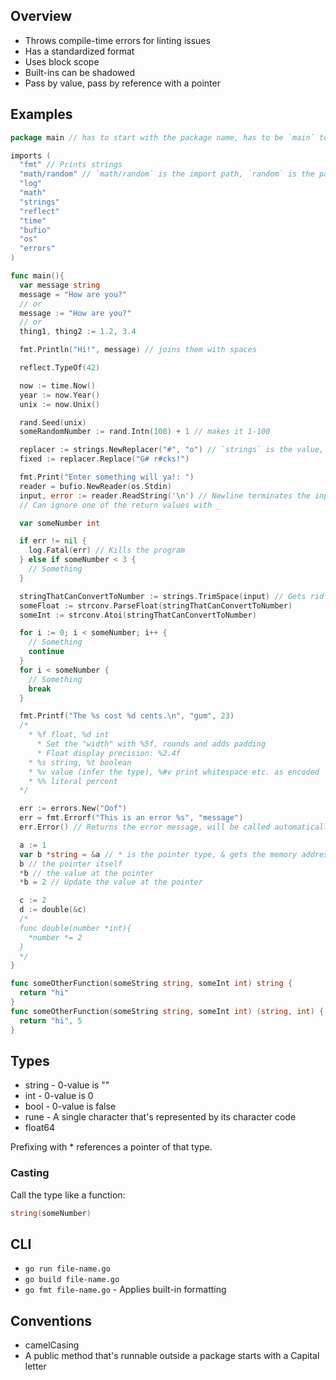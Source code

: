 ## Overview

* Throws compile-time errors for linting issues
* Has a standardized format
* Uses block scope
* Built-ins can be shadowed
* Pass by value, pass by reference with a pointer

## Examples

```go
package main // has to start with the package name, has to be `main` to be called directly

imports (
  "fmt" // Prints strings
  "math/random" // `math/random` is the import path, `random` is the package name
  "log"
  "math"
  "strings"
  "reflect"
  "time"
  "bufio"
  "os"
  "errors"
)

func main(){
  var message string
  message = "How are you?"
  // or
  message := "How are you?"
  // or
  thing1, thing2 := 1.2, 3.4

  fmt.Println("Hi!", message) // joins them with spaces

  reflect.TypeOf(42)

  now := time.Now()
  year := now.Year()
  unix := now.Unix()

  rand.Seed(unix)
  someRandomNumber := rand.Intn(100) + 1 // makes it 1-100

  replacer := strings.NewReplacer("#", "o") // `strings` is the value, `NewReplacer` is the method
  fixed := replacer.Replace("G# r#cks!")

  fmt.Print("Enter something will ya!: ")
  reader = bufio.NewReader(os.Stdin)
  input, error := reader.ReadString('\n') // Newline terminates the input, using the rune
  // Can ignore one of the return values with _

  var someNumber int

  if err != nil {
    log.Fatal(err) // Kills the program
  } else if someNumber < 3 {
    // Something
  }

  stringThatCanConvertToNumber := strings.TrimSpace(input) // Gets rid of newlines
  someFloat := strconv.ParseFloat(stringThatCanConvertToNumber)
  someInt := strconv.Atoi(stringThatCanConvertToNumber)

  for i := 0; i < someNumber; i++ {
    // Something
    continue
  }
  for i < someNumber {
    // Something
    break
  }

  fmt.Printf("The %s cost %d cents.\n", "gum", 23)
  /*
    * %f float, %d int
      * Set the "width" with %5f, rounds and adds padding
      * Float display precision: %2.4f
    * %s string, %t boolean
    * %v value (infer the type), %#v print whitespace etc. as encoded
    * %% literal percent
  */

  err := errors.New("Oof")
  err = fmt.Errorf("This is an error %s", "message")
  err.Error() // Returns the error message, will be called automatically by loggers etc.

  a := 1
  var b *string = &a // * is the pointer type, & gets the memory address
  b // the pointer itself
  *b // the value at the pointer
  *b = 2 // Update the value at the pointer

  c := 2
  d := double(&c)
  /*
  func double(number *int){
    *number *= 2
  }
  */
}

func someOtherFunction(someString string, someInt int) string {
  return "hi"
}
func someOtherFunction(someString string, someInt int) (string, int) {
  return "hi", 5
}
```

## Types

* string - 0-value is ""
* int - 0-value is 0
* bool - 0-value is false
* rune - A single character that's represented by its character code
* float64

Prefixing with * references a pointer of that type.

### Casting

Call the type like a function:

```go
string(someNumber)
```

## CLI

* `go run file-name.go`
* `go build file-name.go`
* `go fmt file-name.go` - Applies built-in formatting

## Conventions

* camelCasing
* A public method that's runnable outside a package starts with a Capital letter

